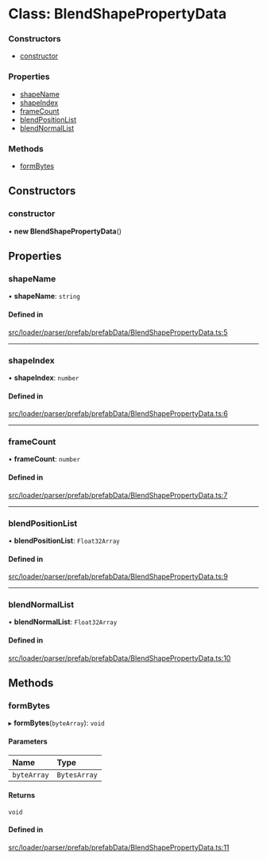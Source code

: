 # Class: BlendShapePropertyData

### Constructors

- [constructor](BlendShapePropertyData.md#constructor)

### Properties

- [shapeName](BlendShapePropertyData.md#shapename)
- [shapeIndex](BlendShapePropertyData.md#shapeindex)
- [frameCount](BlendShapePropertyData.md#framecount)
- [blendPositionList](BlendShapePropertyData.md#blendpositionlist)
- [blendNormalList](BlendShapePropertyData.md#blendnormallist)

### Methods

- [formBytes](BlendShapePropertyData.md#formbytes)

## Constructors

### constructor

• **new BlendShapePropertyData**()

## Properties

### shapeName

• **shapeName**: `string`

#### Defined in

[src/loader/parser/prefab/prefabData/BlendShapePropertyData.ts:5](https://github.com/Orillusion/orillusion/blob/main/src/loader/parser/prefab/prefabData/BlendShapePropertyData.ts#L5)

___

### shapeIndex

• **shapeIndex**: `number`

#### Defined in

[src/loader/parser/prefab/prefabData/BlendShapePropertyData.ts:6](https://github.com/Orillusion/orillusion/blob/main/src/loader/parser/prefab/prefabData/BlendShapePropertyData.ts#L6)

___

### frameCount

• **frameCount**: `number`

#### Defined in

[src/loader/parser/prefab/prefabData/BlendShapePropertyData.ts:7](https://github.com/Orillusion/orillusion/blob/main/src/loader/parser/prefab/prefabData/BlendShapePropertyData.ts#L7)

___

### blendPositionList

• **blendPositionList**: `Float32Array`

#### Defined in

[src/loader/parser/prefab/prefabData/BlendShapePropertyData.ts:9](https://github.com/Orillusion/orillusion/blob/main/src/loader/parser/prefab/prefabData/BlendShapePropertyData.ts#L9)

___

### blendNormalList

• **blendNormalList**: `Float32Array`

#### Defined in

[src/loader/parser/prefab/prefabData/BlendShapePropertyData.ts:10](https://github.com/Orillusion/orillusion/blob/main/src/loader/parser/prefab/prefabData/BlendShapePropertyData.ts#L10)

## Methods

### formBytes

▸ **formBytes**(`byteArray`): `void`

#### Parameters

| Name | Type |
| :------ | :------ |
| `byteArray` | `BytesArray` |

#### Returns

`void`

#### Defined in

[src/loader/parser/prefab/prefabData/BlendShapePropertyData.ts:11](https://github.com/Orillusion/orillusion/blob/main/src/loader/parser/prefab/prefabData/BlendShapePropertyData.ts#L11)
